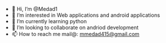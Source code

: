 - 👋 Hi, I’m @Medad1
- 👀 I’m interested in Web applications and android applications 
- 🌱 I’m currently learning python 
- 💞️ I’m looking to collaborate on andriod development 
- 📫 How to reach me mail@: mmedad415@gmail.com 

<!---
Medad1/Medad1 is a ✨ special ✨ repository because its `README.md` (this file) appears on your GitHub profile.
You can click the Preview link to take a look at your changes.
--->
